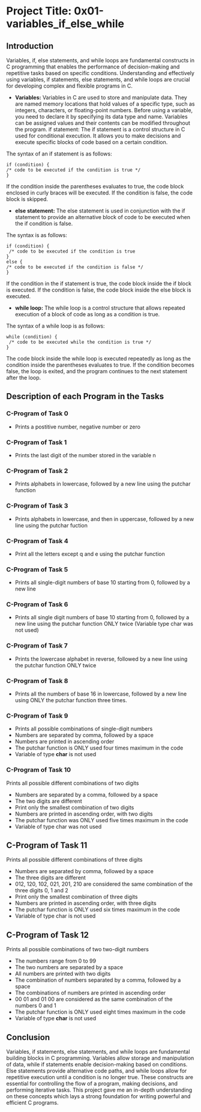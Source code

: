 # Project Title: 0x01-variables_if_else_while

## Introduction
Variables, if, else statements, and while loops are fundamental constructs in C programming that enables the performance of decision-making and repetitive tasks based on specific conditions. Understanding and effectively using variables, if statements, else statements, and while loops are crucial for developing complex and flexible programs in C.
- **Variables:** Variables in C are used to store and manipulate data. They are named memory locations that hold values of a specific type, such as integers, characters, or floating-point numbers. Before using a variable, you need to declare it by specifying its data type and name. Variables can be assigned values and their contents can be modified throughout the program. if statement: The if statement is a control structure in C used for conditional execution. It allows you to make decisions and execute specific blocks of code based on a certain condition.

The syntax of an if statement is as follows:

```
if (condition) { 
/* code to be executed if the condition is true */
} 
```
If the condition inside the parentheses evaluates to true, the code block enclosed in curly braces will be executed. If the condition is false, the code block is skipped.

- **else statement:** The else statement is used in conjunction with the if statement to provide an alternative block of code to be executed when the if condition is false. 

The syntax is as follows: 
```
if (condition) {
 /* code to be executed if the condition is true
} 
else { 
/* code to be executed if the condition is false */
} 
```
If the condition in the if statement is true, the code block inside the if block is executed. If the condition is false, the code block inside the else block is executed.

- **while loop:** The while loop is a control structure that allows repeated execution of a block of code as long as a condition is true. 

The syntax of a while loop is as follows: 
```
while (condition) {
 /* code to be executed while the condition is true */
}
```
The code block inside the while loop is executed repeatedly as long as the condition inside the parentheses evaluates to true. If the condition becomes false, the loop is exited, and the program continues to the next statement after the loop.


## Description of each Program in the Tasks

### C-Program of Task 0

- Prints a postitive number, negative number or zero

### C-Program of Task 1

-  Prints the last digit of the number stored in the variable n

### C-Program of Task 2

- Prints alphabets in lowercase, followed by a new line using the putchar function

### C-Program of Task 3

- Prints alphabets in lowercase, and then in uppercase, followed by a new line using the putchar fuction

### C-Program of Task 4

- Print all the letters except q and e using the putchar function

### C-Program of Task 5

- Prints all single-digit numbers of base 10 starting from 0, followed by a new line

### C-Program of Task 6

-  Prints all single digit numbers of base 10 starting from 0, followed by a new line using the putchar function ONLY twice (Variable type char was not used)

### C-Program of Task 7

- Prints the lowercase alphabet in reverse, followed by a new line using the putchar function ONLY twice

### C-Program of Task 8

- Prints all the numbers of base 16 in lowercase, followed by a new line using ONLY the putchar function three times. 

### C-Program of Task 9

- Prints all possible combinations of single-digit numbers
- Numbers are separated by comma, followed by a space
- Numbers are printed in ascending order
- The putchar function is ONLY used four times maximum in the code
- Variable of type **char** is not used

### C-Program of Task 10
Prints all possible different combinations of two digits
- Numbers are separated by a comma, followed by a space
- The two digits are different
- Print only the smallest combination of two digits
- Numbers are printed in ascending order, with two digits
- The putchar function was ONLY used five times maximum in the code	
- Variable of type char was not used

## C-Program of Task 11
Prints all possible different combinations of three digits
- Numbers are separated by comma, followed by a space
- The three digits are different
- 012, 120, 102, 021, 201, 210 are considered the same combination of the three digits 0, 1 and 2
- Print only the smallest combination of three digits
- Numbers are printed in ascending order, with three digits
- The putchar function is ONLY used six times maximum in the code
- Variable of type char is not used

## C-Program of Task 12
Prints all possible combinations of two two-digit numbers
- The numbers range from 0 to 99
- The two numbers are separated by a space
- All numbers are printed with two digits
- The combination of numbers separated by a comma, followed by a space
- The combinations of numbers are printed in ascending order
- 00 01 and 01 00 are considered as the same combination of the numbers 0 and 1
- The putchar function is ONLY used eight times maximum in the code
- Variable of type **char** is not used

## Conclusion
Variables, if statements, else statements, and while loops are fundamental building blocks in C programming. Variables allow storage and manipulation of data, while if statements enable decision-making based on conditions. Else statements provide alternative code paths, and while loops allow for repetitive execution until a condition is no longer true. These constructs are essential for controlling the flow of a program, making decisions, and performing iterative tasks. This project gave me an in-depth understanding on these concepts which lays a strong foundation for writing powerful and efficient C programs.
